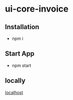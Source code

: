 # ui-core-invoice

## Installation

- npm i

## Start App

- npm start
    
## locally

<a href="http://localhost:3000/" target="_blank">localhost</a>